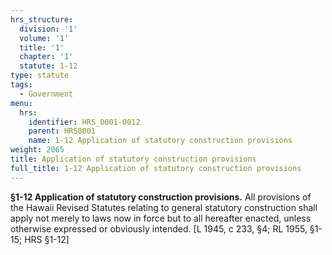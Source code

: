 ```yaml
---
hrs_structure:
  division: '1'
  volume: '1'
  title: '1'
  chapter: '1'
  statute: 1-12
type: statute
tags:
  - Government
menu:
  hrs:
    identifier: HRS_0001-0012
    parent: HRS0001
    name: 1-12 Application of statutory construction provisions
weight: 2065
title: Application of statutory construction provisions
full_title: 1-12 Application of statutory construction provisions
---
```

**§1-12 Application of statutory construction provisions.** All provisions of the Hawaii Revised Statutes relating to general statutory construction shall apply not merely to laws now in force but to all hereafter enacted, unless otherwise expressed or obviously intended. [L 1945, c 233, §4; RL 1955, §1-15; HRS §1-12]